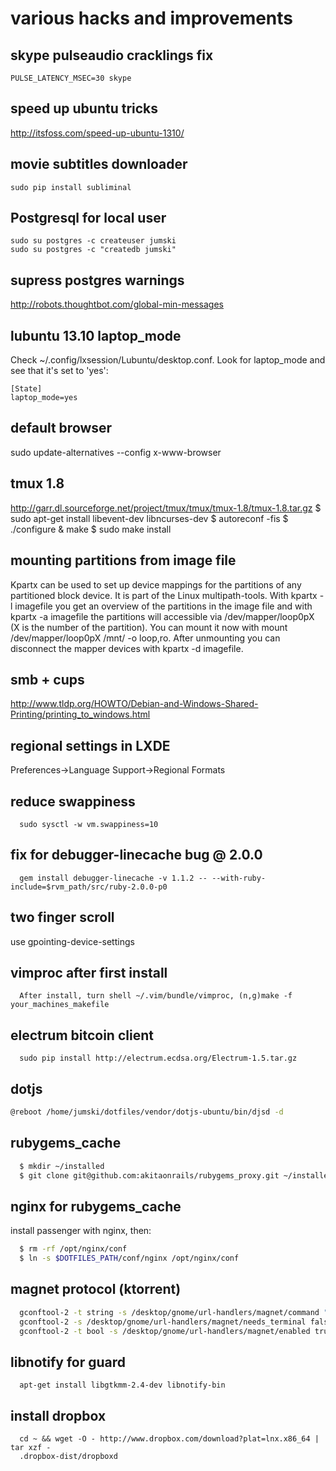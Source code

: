 # various hacks and improvements

## skype pulseaudio cracklings fix

```PULSE_LATENCY_MSEC=30 skype```

## speed up ubuntu tricks

http://itsfoss.com/speed-up-ubuntu-1310/


## movie subtitles downloader

```
sudo pip install subliminal
```

## Postgresql for local user

```
sudo su postgres -c createuser jumski
sudo su postgres -c "createdb jumski"
```

## supress postgres warnings

http://robots.thoughtbot.com/global-min-messages

## lubuntu 13.10 laptop_mode

Check ~/.config/lxsession/Lubuntu/desktop.conf.
Look for laptop_mode and see that it's set to 'yes':

```
[State]
laptop_mode=yes
```

## default browser
sudo update-alternatives --config x-www-browser

## tmux 1.8
http://garr.dl.sourceforge.net/project/tmux/tmux/tmux-1.8/tmux-1.8.tar.gz
$ sudo apt-get install libevent-dev libncurses-dev
$ autoreconf -fis
$ ./configure
& make
$ sudo make install

## mounting partitions from image file
Kpartx can be used to set up device mappings for the partitions of any partitioned block device. It is part of the Linux multipath-tools. With kpartx -l imagefile you get an overview of the partitions in the image file and with kpartx -a imagefile the partitions will accessible via /dev/mapper/loop0pX (X is the number of the partition). You can mount it now with mount /dev/mapper/loop0pX /mnt/ -o loop,ro. After unmounting you can disconnect the mapper devices with kpartx -d imagefile.

## smb + cups
http://www.tldp.org/HOWTO/Debian-and-Windows-Shared-Printing/printing_to_windows.html

## regional settings in LXDE
Preferences->Language Support->Regional Formats

## reduce swappiness
```
  sudo sysctl -w vm.swappiness=10
```

## fix for debugger-linecache bug @ 2.0.0
```
  gem install debugger-linecache -v 1.1.2 -- --with-ruby-include=$rvm_path/src/ruby-2.0.0-p0
```

## two finger scroll

use gpointing-device-settings

## vimproc after first install
```
  After install, turn shell ~/.vim/bundle/vimproc, (n,g)make -f your_machines_makefile
```

## electrum bitcoin client
```
  sudo pip install http://electrum.ecdsa.org/Electrum-1.5.tar.gz
```

## dotjs
```bash
@reboot /home/jumski/dotfiles/vendor/dotjs-ubuntu/bin/djsd -d
```


## rubygems_cache

```bash
  $ mkdir ~/installed
  $ git clone git@github.com:akitaonrails/rubygems_proxy.git ~/installed/
```

## nginx for rubygems_cache

  install passenger with nginx, then:

```bash
  $ rm -rf /opt/nginx/conf
  $ ln -s $DOTFILES_PATH/conf/nginx /opt/nginx/conf
```

## magnet protocol (ktorrent)

```bash
  gconftool-2 -t string -s /desktop/gnome/url-handlers/magnet/command "/usr/bin/ktorrent %s"
  gconftool-2 -s /desktop/gnome/url-handlers/magnet/needs_terminal false -t bool
  gconftool-2 -t bool -s /desktop/gnome/url-handlers/magnet/enabled true
```

## libnotify for guard

```
  apt-get install libgtkmm-2.4-dev libnotify-bin
```

## install dropbox

```
  cd ~ && wget -O - http://www.dropbox.com/download?plat=lnx.x86_64 | tar xzf -
  .dropbox-dist/dropboxd
```
